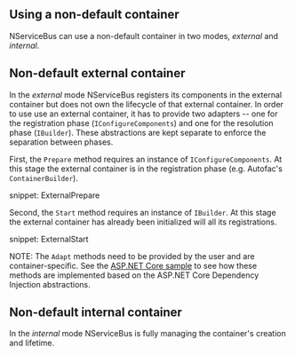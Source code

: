 ## Using a non-default container

NServiceBus can use a non-default container in two modes, *external* and *internal*.


## Non-default external container


In the *external* mode NServiceBus registers its components in the external container but does not own the lifecycle of that external container. In order to use use an external container, it has to provide two adapters -- one for the registration phase (`IConfigureComponents`) and one for the resolution phase (`IBuilder`). These abstractions are kept separate to enforce the separation between phases. 

First, the `Prepare` method requires an instance of `IConfigureComponents`. At this stage the external container is in the registration phase (e.g. Autofac's `ContainerBuilder`).

snippet: ExternalPrepare

Second, the `Start` method requires an instance of `IBuilder`. At this stage the external container has already been initialized will all its registrations. 

snippet: ExternalStart

NOTE: The `Adapt` methods need to be provided by the user and are container-specific. See the [ASP.NET Core sample](/samples/dependency-injection/aspnetcore/) to see how these methods are implemented based on the ASP.NET Core Dependency Injection abstractions.

## Non-default internal container

In the *internal* mode NServiceBus is fully managing the container's creation and lifetime. 
